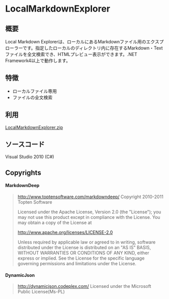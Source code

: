 # LocalMarkdownExplorer

## 概要
Local Markdown Explorerは、ローカルにあるMarkdownファイル用のエクスプローラーです。指定したローカルのディレクトリ内に存在するMarkdown・Textファイルを全文検索でき、HTMLプレビュー表示ができます。.NET Framework4以上で動作します。

## 特徴
* ローカルファイル専用
* ファイルの全文検索

## 利用
[LocalMarkdownExplorer.zip](https://github.com/negi141/LocalMarkdownExplorer/raw/master/bin/LocalMarkdownExplorer.zip)

## ソースコード
Visual Studio 2010 (C#)

## Copyrights
#### MarkdownDeep
> http://www.toptensoftware.com/markdowndeep/
> Copyright 2010-2011 Topten Software
> 
> Licensed under the Apache License, Version 2.0 (the "License"); you may not use this product except in compliance with the License. You may obtain a copy of the License at
> 
> http://www.apache.org/licenses/LICENSE-2.0
> 
> Unless required by applicable law or agreed to in writing, software distributed under the License is distributed on an "AS IS" BASIS, WITHOUT WARRANTIES OR CONDITIONS OF ANY KIND, either express or implied. See the License for the specific language governing permissions and limitations under the License.

#### DynamicJson
> http://dynamicjson.codeplex.com/
> Licensed under the Microsoft Public License(Ms-PL)